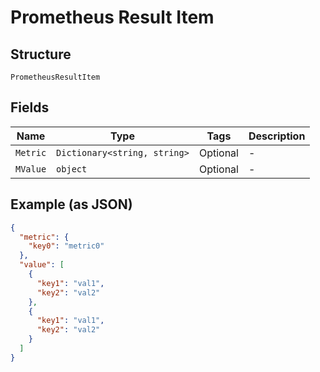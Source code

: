 
# Prometheus Result Item

## Structure

`PrometheusResultItem`

## Fields

| Name | Type | Tags | Description |
|  --- | --- | --- | --- |
| `Metric` | `Dictionary<string, string>` | Optional | - |
| `MValue` | `object` | Optional | - |

## Example (as JSON)

```json
{
  "metric": {
    "key0": "metric0"
  },
  "value": [
    {
      "key1": "val1",
      "key2": "val2"
    },
    {
      "key1": "val1",
      "key2": "val2"
    }
  ]
}
```


